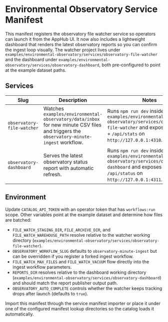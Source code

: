 # Environmental Observatory Service Manifest

This manifest registers the observatory file watcher service so operators can launch it from the AppHub UI. It now also includes a lightweight dashboard that renders the latest observatory reports so you can confirm the ingest loop visually. The watcher project lives under `examples/environmental-observatory/services/observatory-file-watcher` and the dashboard under `examples/environmental-observatory/services/observatory-dashboard`, both pre-configured to point at the example dataset paths.

## Services

| Slug | Description | Notes |
| --- | --- | --- |
| `observatory-file-watcher` | Watches `examples/environmental-observatory/data/inbox` for new minute CSV files and triggers the `observatory-minute-ingest` workflow. | Runs `npm run dev` inside `examples/environmental-observatory/services/observatory-file-watcher` and exposes `/healthz` + `/api/stats` on `http://127.0.0.1:4310`. |
| `observatory-dashboard` | Serves the latest observatory status report with automatic refresh. | Runs `npm run dev` inside `examples/environmental-observatory/services/observatory-dashboard` and exposes `/` + `/api/status` on `http://127.0.0.1:4311`. |

## Environment

Update `CATALOG_API_TOKEN` with an operator token that has `workflows:run` scope. Other variables point at the example dataset and determine how files are batched:

- `FILE_WATCH_STAGING_DIR`, `FILE_ARCHIVE_DIR`, and `FILE_WATCH_WAREHOUSE_PATH` resolve relative to the watcher working directory (`examples/environmental-observatory/services/observatory-file-watcher`).
- `OBSERVATORY_WORKFLOW_SLUG` defaults to `observatory-minute-ingest` but can be overridden if you register a forked ingest workflow.
- `FILE_WATCH_MAX_FILES` and `FILE_WATCH_VACUUM` flow directly into the ingest workflow parameters.
- `REPORTS_DIR` resolves relative to the dashboard working directory (`examples/environmental-observatory/services/observatory-dashboard`) and should match the report publisher output path.
- `OBSERVATORY_AUTO_COMPLETE` controls whether the watcher keeps tracking drops after launch (defaults to `true`).

Import this manifest through the service manifest importer or place it under one of the configured manifest lookup directories so the catalog loads it automatically.
